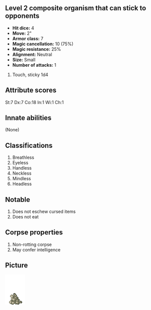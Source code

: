 ## Level 2 composite organism that can stick to opponents

- **Hit dice:** 4
- **Move:** 2"
- **Armor class:** 7
- **Magic cancellation:** 10 (75%)
- **Magic resistance:** 25%
- **Alignment:** Neutral
- **Size:** Small
- **Number of attacks:** 1
1. Touch, sticky 1d4

## Attribute scores

St:7 Dx:7 Co:18 In:1 Wi:1 Ch:1

## Innate abilities

(None)

## Classifications

1. Breathless
2. Eyeless
3. Handless
4. Neckless
5. Mindless
6. Headless

## Notable

1. Does not eschew cursed items
2. Does not eat

## Corpse properties

1. Non-rotting corpse
2. May confer intelligence

## Picture

![White lichen](https://github.com/hyvanmielenpelit/GnollHackTileSet/blob/main/Monsters/white_lichen/white_lichen.png)
